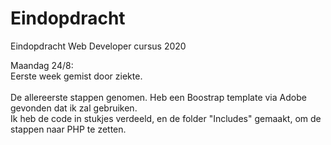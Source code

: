# Eindopdracht
Eindopdracht Web Developer cursus 2020

<p> 

Maandag 24/8: <br>
Eerste week gemist door ziekte. <br>
<br>De allereerste stappen genomen. Heb een Boostrap template via Adobe gevonden dat ik zal gebruiken.
<br>Ik heb de code in stukjes verdeeld, en de folder "Includes" gemaakt, om de stappen naar PHP te zetten.
